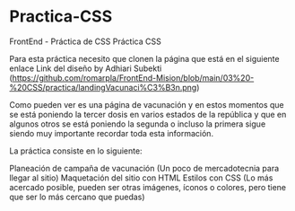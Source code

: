 # Practica-CSS
FrontEnd - Práctica de CSS
Práctica CSS


Para esta práctica necesito que clonen la página que está en el siguiente enlace Link del diseño by Adhiari Subekti 
(https://github.com/romarpla/FrontEnd-Mision/blob/main/03%20-%20CSS/practica/landingVacunaci%C3%B3n.png)

Como pueden ver es una página de vacunación y en estos momentos que se está poniendo la tercer dosis en varios estados de la república y que en algunos otros se está poniendo la segunda o incluso la primera sigue siendo muy importante recordar toda esta información.

La práctica consiste en lo siguiente:

Planeación de campaña de vacunación (Un poco de mercadotecnia para llegar al sitio)
Maquetación del sitio con HTML
Estilos con CSS (Lo más acercado posible, pueden ser otras imágenes, íconos o colores, pero tiene que ser lo más cercano que puedas)
